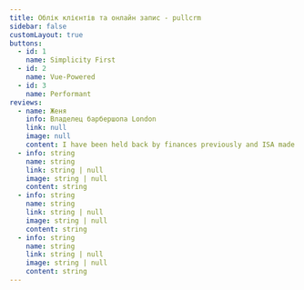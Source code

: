 ```yaml
---
title: Облік клієнтів та онлайн запис - pullcrm
sidebar: false
customLayout: true
buttons:
  - id: 1
    name: Simplicity First
  - id: 2
    name: Vue-Powered
  - id: 3
    name: Performant
reviews:
  - name: Женя
    info: Владелец барбершопа London
    link: null
    image: null
    content: I have been held back by finances previously and ISA made it possible to move in my career without having to worry about the costs. <br><br> Changing profession might seem scary, but the support I received from Talanta made it seamless and easy. It feels incredible that I didn't have to change my life habits and could focus on self-development to achieve the success I deserve!
  - info: string
    name: string
    link: string | null
    image: string | null
    content: string
  - info: string
    name: string
    link: string | null
    image: string | null
    content: string
  - info: string
    name: string
    link: string | null
    image: string | null
    content: string
---
```


<script setup>
  import HomePage from './.vitepress/pages/HomePage/HomePage.vue'
</script>

<HomePage />
